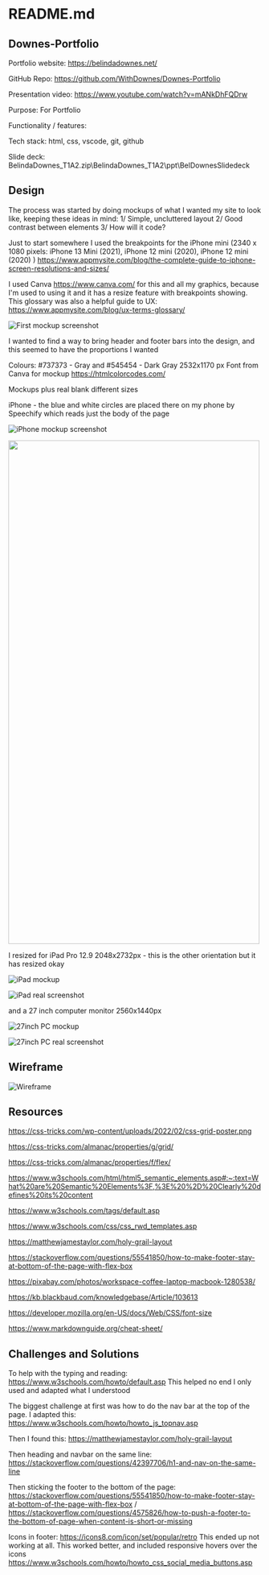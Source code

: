 # README.md

## Downes-Portfolio

Portfolio website: https://belindadownes.net/

GitHub Repo: https://github.com/WithDownes/Downes-Portfolio

Presentation video: https://www.youtube.com/watch?v=mANkDhFQDrw

Purpose: For Portfolio

Functionality / features: 

Tech stack: html, css, vscode, git, github

Slide deck: BelindaDownes_T1A2.zip\BelindaDownes_T1A2\ppt\BelDownesSlidedeck

## Design

The process was started by doing mockups of what I wanted my site to look like, keeping these ideas in
mind:
1/ Simple, uncluttered layout
2/ Good contrast between elements
3/ How will it code?

Just to start somewhere I used the breakpoints for the iPhone mini (2340 x 1080 pixels: iPhone 13 Mini
(2021), iPhone 12 mini (2020), iPhone 12 mini (2020) ) https://www.appmysite.com/blog/the-complete-guide-to-iphone-screen-resolutions-and-sizes/

I used Canva https://www.canva.com/ for this and all my graphics, because I'm used to using it and it has
a resize feature with breakpoints showing.
This glossary was also a helpful guide to UX: https://www.appmysite.com/blog/ux-terms-glossary/

![First mockup screenshot](/src/images/pic1.png)

I wanted to find a way to bring header and footer bars into the design, and this seemed to have the
proportions I wanted

Colours: #737373 - Gray and #545454 - Dark Gray 2532x1170 px
Font from Canva for mockup
https://htmlcolorcodes.com/

Mockups plus real blank different sizes

iPhone - the blue and white circles are placed there on my phone by Speechify which reads just the body
of the page

![iPhone mockup screenshot](/src/images/iphone_mockup.png)


<!--![iPhone real screenshot](/src/images/Screenshot_iphone_real.PNG)-->


<img src="/src/images/Screenshot_iphone_real.PNG" width="500" height="1000">


I resized for iPad Pro 12.9 2048x2732px - this is the other orientation but it has resized okay


![iPad mockup](/src/images/ipad_mockup.png)


![iPad real screenshot](/src/images/ipad_real.PNG)

and a 27 inch computer monitor 2560x1440px

![27inch PC mockup](/src/images/27pc_mockup.png)

![27inch PC real screenshot](/src/images/27pc_real.png)


## Wireframe

![Wireframe](/src/images/wireframe.jpg)


## Resources

https://css-tricks.com/wp-content/uploads/2022/02/css-grid-poster.png

https://css-tricks.com/almanac/properties/g/grid/

https://css-tricks.com/almanac/properties/f/flex/

https://www.w3schools.com/html/html5_semantic_elements.asp#:~:text=What%20are%20Semantic%20Elements%3F,%3E%20%2D%20Clearly%20defines%20its%20content

https://www.w3schools.com/tags/default.asp

https://www.w3schools.com/css/css_rwd_templates.asp

https://matthewjamestaylor.com/holy-grail-layout

https://stackoverflow.com/questions/55541850/how-to-make-footer-stay-at-bottom-of-the-page-with-flex-box

https://pixabay.com/photos/workspace-coffee-laptop-macbook-1280538/

https://kb.blackbaud.com/knowledgebase/Article/103613

https://developer.mozilla.org/en-US/docs/Web/CSS/font-size

https://www.markdownguide.org/cheat-sheet/


## Challenges and Solutions

To help with the typing and reading: https://www.w3schools.com/howto/default.asp This helped no end
I only used and adapted what I understood

The biggest challenge at first was how to do the nav bar at the top of the page. I adapted this:
https://www.w3schools.com/howto/howto_js_topnav.asp

Then I found this: https://matthewjamestaylor.com/holy-grail-layout

Then heading and navbar on the same line: https://stackoverflow.com/questions/42397706/h1-and-nav-on-the-same-line

Then sticking the footer to the bottom of the page: https://stackoverflow.com/questions/55541850/how-to-make-footer-stay-at-bottom-of-the-page-with-flex-box /
https://stackoverflow.com/questions/4575826/how-to-push-a-footer-to-the-bottom-of-page-when-content-is-short-or-missing

Icons in footer: https://icons8.com/icon/set/popular/retro This ended up not working at all.
This worked better, and included responsive hovers over the icons
https://www.w3schools.com/howto/howto_css_social_media_buttons.asp
